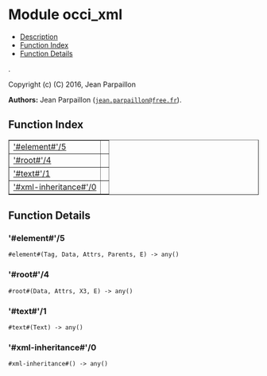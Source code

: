 

# Module occi_xml #
* [Description](#description)
* [Function Index](#index)
* [Function Details](#functions)

.

Copyright (c) (C) 2016, Jean Parpaillon

__Authors:__ Jean Parpaillon ([`jean.parpaillon@free.fr`](mailto:jean.parpaillon@free.fr)).

<a name="index"></a>

## Function Index ##


<table width="100%" border="1" cellspacing="0" cellpadding="2" summary="function index"><tr><td valign="top"><a href="#%23element%23-5">'#element#'/5</a></td><td></td></tr><tr><td valign="top"><a href="#%23root%23-4">'#root#'/4</a></td><td></td></tr><tr><td valign="top"><a href="#%23text%23-1">'#text#'/1</a></td><td></td></tr><tr><td valign="top"><a href="#%23xml-inheritance%23-0">'#xml-inheritance#'/0</a></td><td></td></tr></table>


<a name="functions"></a>

## Function Details ##

<a name="%23element%23-5"></a>

### '#element#'/5 ###

`#element#(Tag, Data, Attrs, Parents, E) -> any()`

<a name="%23root%23-4"></a>

### '#root#'/4 ###

`#root#(Data, Attrs, X3, E) -> any()`

<a name="%23text%23-1"></a>

### '#text#'/1 ###

`#text#(Text) -> any()`

<a name="%23xml-inheritance%23-0"></a>

### '#xml-inheritance#'/0 ###

`#xml-inheritance#() -> any()`

